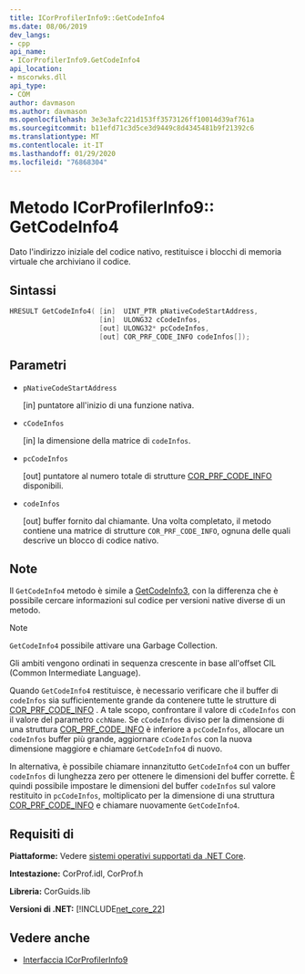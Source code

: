 ```yaml
---
title: ICorProfilerInfo9::GetCodeInfo4
ms.date: 08/06/2019
dev_langs:
- cpp
api_name:
- ICorProfilerInfo9.GetCodeInfo4
api_location:
- mscorwks.dll
api_type:
- COM
author: davmason
ms.author: davmason
ms.openlocfilehash: 3e3e3afc221d153ff3573126ff10014d39af761a
ms.sourcegitcommit: b11efd71c3d5ce3d9449c8d4345481b9f21392c6
ms.translationtype: MT
ms.contentlocale: it-IT
ms.lasthandoff: 01/29/2020
ms.locfileid: "76868304"
---
```

# <a name="icorprofilerinfo9getcodeinfo4-method"></a>Metodo ICorProfilerInfo9:: GetCodeInfo4

Dato l'indirizzo iniziale del codice nativo, restituisce i blocchi di memoria virtuale che archiviano il codice.

## <a name="syntax"></a>Sintassi

```cpp
HRESULT GetCodeInfo4( [in]  UINT_PTR pNativeCodeStartAddress,
                      [in]  ULONG32 cCodeInfos,
                      [out] ULONG32* pcCodeInfos,
                      [out] COR_PRF_CODE_INFO codeInfos[]);
```

## <a name="parameters"></a>Parametri

- `pNativeCodeStartAddress`

  \[in] puntatore all'inizio di una funzione nativa.

- `cCodeInfos`

  \[in] la dimensione della matrice di `codeInfos`.

- `pcCodeInfos`

  \[out] puntatore al numero totale di strutture [COR_PRF_CODE_INFO](cor-prf-code-info-structure.md) disponibili.

- `codeInfos`

  \[out] buffer fornito dal chiamante. Una volta completato, il metodo contiene una matrice di strutture `COR_PRF_CODE_INFO`, ognuna delle quali descrive un blocco di codice nativo.

## <a name="remarks"></a>Note

Il `GetCodeInfo4` metodo è simile a [GetCodeInfo3](icorprofilerinfo4-getcodeinfo3-method.md), con la differenza che è possibile cercare informazioni sul codice per versioni native diverse di un metodo.

> [!NOTE]
> `GetCodeInfo4` possibile attivare una Garbage Collection.

Gli ambiti vengono ordinati in sequenza crescente in base all'offset CIL (Common Intermediate Language).

Quando `GetCodeInfo4` restituisce, è necessario verificare che il buffer di `codeInfos` sia sufficientemente grande da contenere tutte le strutture di [COR_PRF_CODE_INFO](cor-prf-code-info-structure.md) . A tale scopo, confrontare il valore di `cCodeInfos` con il valore del parametro `cchName`. Se `cCodeInfos` diviso per la dimensione di una struttura [COR_PRF_CODE_INFO](cor-prf-code-info-structure.md) è inferiore a `pcCodeInfos`, allocare un `codeInfos` buffer più grande, aggiornare `cCodeInfos` con la nuova dimensione maggiore e chiamare `GetCodeInfo4` di nuovo.

In alternativa, è possibile chiamare innanzitutto `GetCodeInfo4` con un buffer `codeInfos` di lunghezza zero per ottenere le dimensioni del buffer corrette. È quindi possibile impostare le dimensioni del buffer `codeInfos` sul valore restituito in `pcCodeInfos`, moltiplicato per la dimensione di una struttura [COR_PRF_CODE_INFO](cor-prf-code-info-structure.md) e chiamare nuovamente `GetCodeInfo4`.

## <a name="requirements"></a>Requisiti di

**Piattaforme:** Vedere [sistemi operativi supportati da .NET Core](../../../core/install/dependencies.md?tabs=netcore30&pivots=os-windows).

**Intestazione:** CorProf.idl, CorProf.h

**Libreria:** CorGuids.lib

**Versioni di .NET:** [!INCLUDE[net_core_22](../../../../includes/net-core-22-md.md)]

## <a name="see-also"></a>Vedere anche

- [Interfaccia ICorProfilerInfo9](ICorProfilerInfo9-interface.md)
